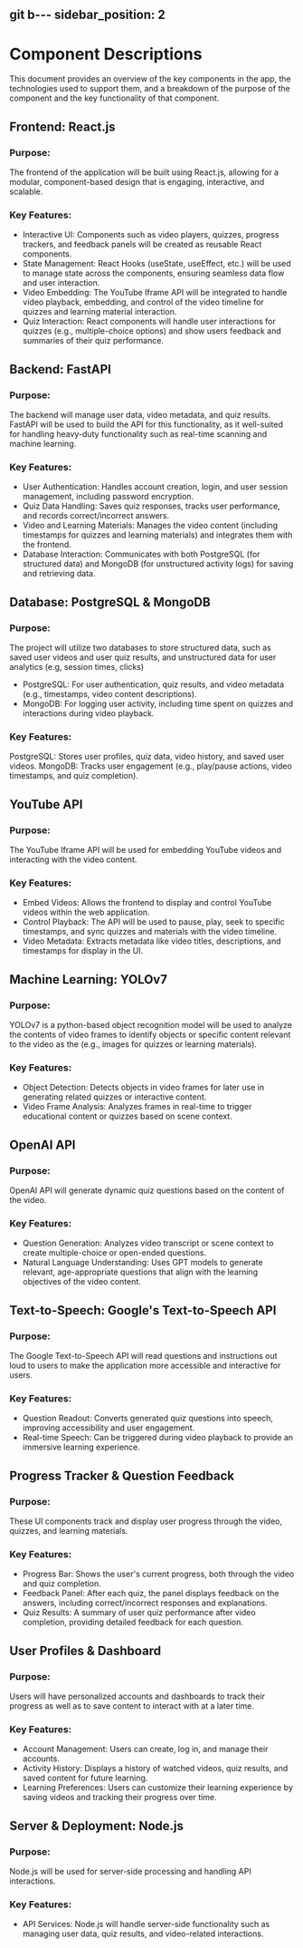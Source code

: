 git b---
sidebar_position: 2
---

# Component Descriptions

This document provides an overview of the key components in the app, the technologies used to support them, and a breakdown of the purpose of the component and the key functionality of that component.

## Frontend: React.js
### Purpose: 
The frontend of the application will be built using React.js, allowing for a modular, component-based design that is engaging, interactive, and scalable.

### Key Features:
* Interactive UI: Components such as video players, quizzes, progress trackers, and feedback panels will be created as reusable React components.
* State Management: React Hooks (useState, useEffect, etc.) will be used to manage state across the components, ensuring seamless data flow and user interaction.
* Video Embedding: The YouTube Iframe API will be integrated to handle video playback, embedding, and control of the video timeline for quizzes and learning material interaction.
* Quiz Interaction: React components will handle user interactions for quizzes (e.g., multiple-choice options) and show users feedback and summaries of their quiz performance.

## Backend: FastAPI 
### Purpose: 
The backend will manage user data, video metadata, and quiz results. FastAPI will be used to build the API for this functionality, as it well-suited for handling heavy-duty functionality such as real-time scanning and machine learning.

### Key Features:
* User Authentication: Handles account creation, login, and user session management, including password encryption.
* Quiz Data Handling: Saves quiz responses, tracks user performance, and records correct/incorrect answers.
* Video and Learning Materials: Manages the video content (including timestamps for quizzes and learning materials) and integrates them with the frontend.
* Database Interaction: Communicates with both PostgreSQL (for structured data) and MongoDB (for unstructured activity logs) for saving and retrieving data.

## Database: PostgreSQL & MongoDB
### Purpose: 
The project will utilize two databases to store structured data, such as saved user videos and user quiz results, and unstructured data for user analytics (e.g, session times, clicks)

* PostgreSQL: For user authentication, quiz results, and video metadata (e.g., timestamps, video content descriptions).
* MongoDB: For logging user activity, including time spent on quizzes and interactions during video playback.

### Key Features:
PostgreSQL: Stores user profiles, quiz data, video history, and saved user videos.
MongoDB: Tracks user engagement (e.g., play/pause actions, video timestamps, and quiz completion).

## YouTube API
### Purpose: 
The YouTube Iframe API will be used for embedding YouTube videos and interacting with the video content.

### Key Features:
* Embed Videos: Allows the frontend to display and control YouTube videos within the web application.
* Control Playback: The API will be used to pause, play, seek to specific timestamps, and sync quizzes and materials with the video timeline.
* Video Metadata: Extracts metadata like video titles, descriptions, and timestamps for display in the UI.

## Machine Learning: YOLOv7
### Purpose: 
YOLOv7 is a python-based object recognition model will be used to analyze the contents of video frames to identify objects or specific content relevant to the video as the (e.g., images for quizzes or learning materials).

### Key Features:
* Object Detection: Detects objects in video frames for later use in generating related quizzes or interactive content.
* Video Frame Analysis: Analyzes frames in real-time to trigger educational content or quizzes based on scene context.

## OpenAI API
### Purpose: 
OpenAI API will generate dynamic quiz questions based on the content of the video.

### Key Features:
* Question Generation: Analyzes video transcript or scene context to create multiple-choice or open-ended questions.
* Natural Language Understanding: Uses GPT models to generate relevant, age-appropriate questions that align with the learning objectives of the video content.

## Text-to-Speech: Google's Text-to-Speech API

### Purpose: 
The Google Text-to-Speech API will read questions and instructions out loud to users to make the application more accessible and interactive for users.

### Key Features:
* Question Readout: Converts generated quiz questions into speech, improving accessibility and user engagement.
* Real-time Speech: Can be triggered during video playback to provide an immersive learning experience.

## Progress Tracker & Question Feedback 

### Purpose: 
These UI components track and display user progress through the video, quizzes, and learning materials.

### Key Features:
* Progress Bar: Shows the user's current progress, both through the video and quiz completion.
* Feedback Panel: After each quiz, the panel displays feedback on the answers, including correct/incorrect responses and explanations.
* Quiz Results: A summary of user quiz performance after video completion, providing detailed feedback for each question.

## User Profiles & Dashboard

### Purpose: 
Users will have personalized accounts and dashboards to track their progress as well as to save content to interact with at a later time.

### Key Features:
* Account Management: Users can create, log in, and manage their accounts.
* Activity History: Displays a history of watched videos, quiz results, and saved content for future learning.
* Learning Preferences: Users can customize their learning experience by saving videos and tracking their progress over time.

## Server & Deployment: Node.js 

### Purpose: 
Node.js will be used for server-side processing and handling API interactions.

### Key Features:
* API Services: Node.js will handle server-side functionality such as managing user data, quiz results, and video-related interactions.
